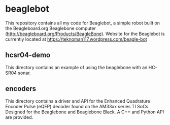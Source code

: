 beaglebot
=========

This repository contains all my code for Beaglebot, a simple robot built on the Beagleboard.org Beaglebone computer (http://beagleboard.org/Products/BeagleBone).  Website for the Beaglebot is currently located at https://teknoman117.wordpress.com/beagle-bot

hcsr04-demo
-----------

This directory contains an example of using the beaglebone with an HC-SR04 sonar.
                 
encoders
--------

This directory contains a driver and API for the Enhanced Quadrature Encoder Pulse (eQEP) decoder found on the AM33xx series TI SoCs.  Designed for the Beaglebone and Beaglebone Black.  A C++ and Python API are provided.
